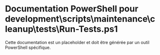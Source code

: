 # Documentation PowerShell pour development\scripts\maintenance\cleanup\tests\Run-Tests.ps1

Cette documentation est un placeholder et doit être générée par un outil PowerShell spécifique.
